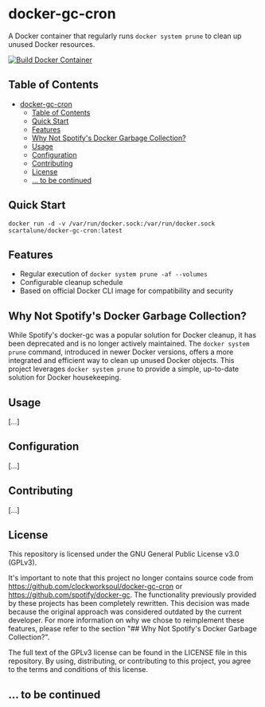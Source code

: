 # docker-gc-cron

A Docker container that regularly runs `docker system prune` to clean up unused Docker resources.

[![Build Docker Container](https://github.com/Smeeth/docker-gc-cron/actions/workflows/build.yaml/badge.svg?branch=master&event=push)](https://github.com/Smeeth/docker-gc-cron/actions/workflows/build.yaml)

## Table of Contents
- [docker-gc-cron](#docker-gc-cron)
  - [Table of Contents](#table-of-contents)
  - [Quick Start](#quick-start)
  - [Features](#features)
  - [Why Not Spotify's Docker Garbage Collection?](#why-not-spotifys-docker-garbage-collection)
  - [Usage](#usage)
  - [Configuration](#configuration)
  - [Contributing](#contributing)
  - [License](#license)
  - [... to be continued](#-to-be-continued)

## Quick Start

```
docker run -d -v /var/run/docker.sock:/var/run/docker.sock scartalune/docker-gc-cron:latest
```

## Features

- Regular execution of `docker system prune -af --volumes`
- Configurable cleanup schedule
- Based on official Docker CLI image for compatibility and security

## Why Not Spotify's Docker Garbage Collection?

While Spotify's docker-gc was a popular solution for Docker cleanup, it has been deprecated and is no longer actively maintained. The `docker system prune` command, introduced in newer Docker versions, offers a more integrated and efficient way to clean up unused Docker objects. This project leverages `docker system prune` to provide a simple, up-to-date solution for Docker housekeeping.

## Usage

[...]

## Configuration

[...]

## Contributing

[...]

## License

This repository is licensed under the GNU General Public License v3.0 (GPLv3).

It's important to note that this project no longer contains source code from https://github.com/clockworksoul/docker-gc-cron or https://github.com/spotify/docker-gc. The functionality previously provided by these projects has been completely rewritten. This decision was made because the original approach was considered outdated by the current developer. For more information on why we chose to reimplement these features, please refer to the section "## Why Not Spotify's Docker Garbage Collection?".

The full text of the GPLv3 license can be found in the LICENSE file in this repository. By using, distributing, or contributing to this project, you agree to the terms and conditions of this license.



## ... to be continued
